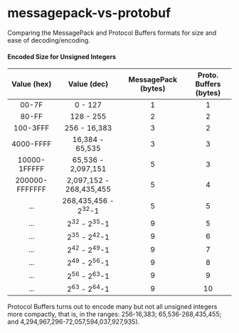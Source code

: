 # messagepack-vs-protobuf
Comparing the MessagePack and Protocol Buffers formats for size and ease of decoding/encoding.

#### Encoded Size for Unsigned Integers
| Value (hex) | Value (dec) | MessagePack (bytes) | Proto. Buffers (bytes) |
| :---: | :---: | :---: | :---: |
| 00-7F | 0 - 127 | 1 | 1 |
| 80-FF | 128 - 255 | 2 | 2 |
| 100-3FFF | 256 - 16,383 | 3 | 2 |
| 4000-FFFF | 16,384 - 65,535 | 3 | 3 |
| 10000-1FFFFF | 65,536 - 2,097,151 | 5 | 3 |
| 200000-FFFFFFF | 2,097,152 - 268,435,455 | 5 | 4|
| ... | 268,435,456 - 2<sup>32</sup>-1 | 5 | 5 |
| ... | 2<sup>32</sup> - 2<sup>35</sup>-1 | 9 | 5 |
| ... | 2<sup>35</sup> - 2<sup>42</sup>-1 | 9 | 6 |
| ... | 2<sup>42</sup> - 2<sup>49</sup>-1 | 9 | 7 |
| ... | 2<sup>49</sup> - 2<sup>56</sup>-1 | 9 | 8 |
| ... | 2<sup>56</sup> - 2<sup>63</sup>-1 | 9 | 9 |
| ... | 2<sup>63</sup> - 2<sup>64</sup>-1 | 9 | 10 |

Protocol Buffers turns out to encode many but not all unsigned integers more compactly, that is, in the ranges: 256-16,383; 65,536-268,435,455; and 4,294,967,296-72,057,594,037,927,935).
